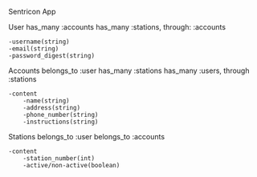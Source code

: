 Sentricon App

User
    has_many :accounts
    has_many :stations, through: :accounts

    -username(string)
    -email(string)
    -password_digest(string)

Accounts
    belongs_to :user
    has_many :stations
    has_many :users, through :stations

    -content
        -name(string)
        -address(string)
        -phone_number(string)
        -instructions(string)

Stations
    belongs_to :user
    belongs_to :accounts

    -content
        -station_number(int)
        -active/non-active(boolean)